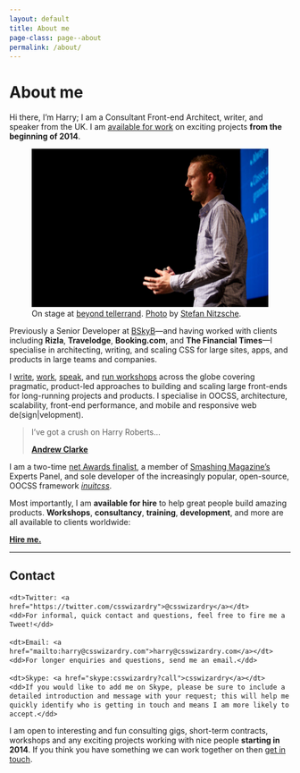 ```yaml
---
layout: default
title: About me
page-class: page--about
permalink: /about/
---
```


# About me

Hi there, I’m Harry; I am a Consultant Front-end Architect, writer, and speaker
from the UK. I am [available for
work](mailto:harry@csswizardry.com?subject=Let%E2%80%99s%20work%20together) on
exciting projects **from the beginning of 2014**.

<figure>
  <img src="/img/content/me.jpg" alt="">
  <figcaption>
      On stage at <a href="http://2013.beyondtellerrand.com/">beyond tellerrand</a>.
      <a href="http://www.flickr.com/photos/stn1978/8899790026/">Photo</a> by
      <a href="https://twitter.com/stn1978">Stefan Nitzsche</a>.
  </figcaption>
</figure>

Previously a Senior Developer at [BSkyB](http://en.wikipedia.org/wiki/BSkyB)—and
having worked with clients including <b>Rizla</b>, <b>Travelodge</b>,
<b>Booking.com</b>, and <b>The Financial Times</b>—I specialise in architecting,
writing, and scaling CSS for large sites, apps, and products in large teams and
companies.

I [write](http://csswizardry.com/2013/12/i-wrote-part-of-a-book/),
[work](http://csswizardry.com/work/),
[speak](https://speakerdeck.com/csswizardry), and [run
workshops](http://csswizardry.com/speaking/) across the globe covering
pragmatic, product-led approaches to building and scaling large front-ends for
long-running projects and products. I specialise in OOCSS, architecture,
scalability, front-end performance, and mobile and responsive web
de(sign|velopment).

<blockquote>
    <p>I’ve got a crush on Harry Roberts…</p>
    <b class="source"><a href="http://unfinished.bz/11">Andrew Clarke</a></b>
</blockquote>

I am a two-time [net Awards
finalist](http://www.creativebloq.com/netmag/net-awards-2013-top-10-young-developers-4135725),
a member of [Smashing Magazine’s](http://www.smashingmagazine.com/) Experts
Panel, and sole developer of the increasingly popular, open-source, OOCSS
framework [<cite>inuitcss</cite>](http://twitter.com/inuitcss).

Most importantly, I am <strong>available for hire</strong> to help great people
build amazing products. <b>Workshops</b>, <b>consultancy</b>, <b>training</b>,
<b>development</b>, and more are all available to clients worldwide:

<a href="/work/" class="btn  btn--full  btn--large  btn--secondary"><strong>Hire
me.</strong></a>

---

## Contact

<dl>

    <dt>Twitter: <a href="https://twitter.com/csswizardry">@csswizardry</a></dt>
    <dd>For informal, quick contact and questions, feel free to fire me a
    Tweet!</dd>

    <dt>Email: <a href="mailto:harry@csswizardry.com">harry@csswizardry.com</a></dt>
    <dd>For longer enquiries and questions, send me an email.</dd>

    <dt>Skype: <a href="skype:csswizardry?call">csswizardry</a></dt>
    <dd>If you would like to add me on Skype, please be sure to include a
    detailed introduction and message with your request; this will help me
    quickly identify who is getting in touch and means I am more likely to
    accept.</dd>

</dl>

I am open to interesting and fun consulting gigs, short-term contracts,
workshops and any exciting projects working with nice people **starting in
2014**. If you think you have something we can work together on then [get in
touch](mailto:harry@csswizardry.com).
